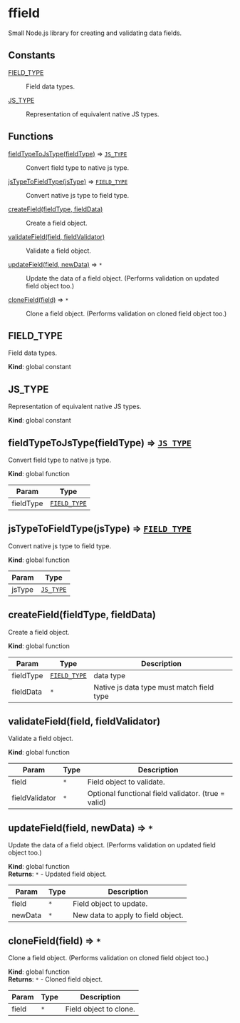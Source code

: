 # ffield
Small Node.js library for creating and validating data fields.

## Constants

<dl>
<dt><a href="#FIELD_TYPE">FIELD_TYPE</a></dt>
<dd><p>Field data types.</p>
</dd>
<dt><a href="#JS_TYPE">JS_TYPE</a></dt>
<dd><p>Representation of equivalent native JS types.</p>
</dd>
</dl>

## Functions

<dl>
<dt><a href="#fieldTypeToJsType">fieldTypeToJsType(fieldType)</a> ⇒ <code><a href="#JS_TYPE">JS_TYPE</a></code></dt>
<dd><p>Convert field type to native js type.</p>
</dd>
<dt><a href="#jsTypeToFieldType">jsTypeToFieldType(jsType)</a> ⇒ <code><a href="#FIELD_TYPE">FIELD_TYPE</a></code></dt>
<dd><p>Convert native js type to field type.</p>
</dd>
<dt><a href="#createField">createField(fieldType, fieldData)</a></dt>
<dd><p>Create a field object.</p>
</dd>
<dt><a href="#validateField">validateField(field, fieldValidator)</a></dt>
<dd><p>Validate a field object.</p>
</dd>
<dt><a href="#updateField">updateField(field, newData)</a> ⇒ <code>*</code></dt>
<dd><p>Update the data of a field object.
(Performs validation on updated field object too.)</p>
</dd>
<dt><a href="#cloneField">cloneField(field)</a> ⇒ <code>*</code></dt>
<dd><p>Clone a field object.
(Performs validation on cloned field object too.)</p>
</dd>
</dl>

<a name="FIELD_TYPE"></a>

## FIELD\_TYPE
Field data types.

**Kind**: global constant  
<a name="JS_TYPE"></a>

## JS\_TYPE
Representation of equivalent native JS types.

**Kind**: global constant  
<a name="fieldTypeToJsType"></a>

## fieldTypeToJsType(fieldType) ⇒ [<code>JS\_TYPE</code>](#JS_TYPE)
Convert field type to native js type.

**Kind**: global function  

| Param | Type |
| --- | --- |
| fieldType | [<code>FIELD\_TYPE</code>](#FIELD_TYPE) | 

<a name="jsTypeToFieldType"></a>

## jsTypeToFieldType(jsType) ⇒ [<code>FIELD\_TYPE</code>](#FIELD_TYPE)
Convert native js type to field type.

**Kind**: global function  

| Param | Type |
| --- | --- |
| jsType | [<code>JS\_TYPE</code>](#JS_TYPE) | 

<a name="createField"></a>

## createField(fieldType, fieldData)
Create a field object.

**Kind**: global function  

| Param | Type | Description |
| --- | --- | --- |
| fieldType | [<code>FIELD\_TYPE</code>](#FIELD_TYPE) | data type |
| fieldData | <code>\*</code> | Native js data type must match field type |

<a name="validateField"></a>

## validateField(field, fieldValidator)
Validate a field object.

**Kind**: global function  

| Param | Type | Description |
| --- | --- | --- |
| field | <code>\*</code> | Field object to validate. |
| fieldValidator | <code>\*</code> | Optional functional field validator. (true = valid) |

<a name="updateField"></a>

## updateField(field, newData) ⇒ <code>\*</code>
Update the data of a field object.
(Performs validation on updated field object too.)

**Kind**: global function  
**Returns**: <code>\*</code> - Updated field object.  

| Param | Type | Description |
| --- | --- | --- |
| field | <code>\*</code> | Field object to update. |
| newData | <code>\*</code> | New data to apply to field object. |

<a name="cloneField"></a>

## cloneField(field) ⇒ <code>\*</code>
Clone a field object.
(Performs validation on cloned field object too.)

**Kind**: global function  
**Returns**: <code>\*</code> - Cloned field object.  

| Param | Type | Description |
| --- | --- | --- |
| field | <code>\*</code> | Field object to clone. |